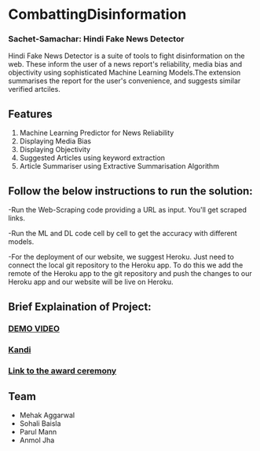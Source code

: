 # CombattingDisinformation

### Sachet-Samachar: Hindi Fake News Detector
Hindi Fake News Detector is a suite of tools to fight disinformation on the web. These inform the user of a news report's reliability, media bias and objectivity using sophisticated Machine Learning Models.The extension summarises the report for the user's convenience, and suggests similar verified artciles.


## Features
1. Machine Learning Predictor for News Reliability
2. Displaying Media Bias
3. Displaying Objectivity
4. Suggested Articles using keyword extraction
5. Article Summariser using Extractive Summarisation Algorithm


## Follow the below instructions to run the solution:

-Run the Web-Scraping code providing a URL as input. You'll get scraped links.

-Run the ML and DL code cell by cell to get the accuracy with different models.

-For the deployment of our website, we suggest Heroku. Just need to connect the local git repository to the Heroku app. To do this we add the remote of the Heroku app to the git repository and push the changes to our Heroku app and our website will be live on Heroku. 
 
 ## Brief Explaination of Project:
 
 ### [DEMO VIDEO](https://youtu.be/5wdvW-OnuKU)

### [Kandi](https://kandi.openweaver.com/collections/techforgood2022/sachet-samachar:-hindi-fake-news-de)

### [Link to the award ceremony](https://www.youtube.com/watch?v=rSK1jvYqHwU)

## Team
- Mehak Aggarwal
- Sohali Baisla
- Parul Mann
- Anmol Jha
